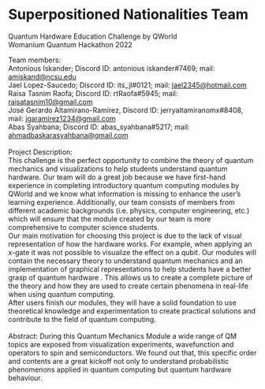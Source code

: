 # Superpositioned Nationalities Team
Quantum Hardware Education Challenge by QWorld <br />
Womanium Quantum Hackathon 2022 <br />

Team members: <br />
Antonious Iskander; Discord ID: antonious iskander#7469; mail: amiskand@ncsu.edu <br />
Jael Lopez-Saucedo; Discord ID: its_jl#0121; mail: jael2345@hotmail.com <br />
Raisa Tasnim Raofa; Discord ID: rtRaofa#5945; mail: raisatasnim10@gmail.com <br />
José Gerardo Altamirano-Ramírez, Discord ID: jerryaltamiranomx#8408, mail: jgaramirez1234@gmail.com <br />
Abas Syahbana; Discord ID: abas_syahbana#5217; mail: ahmadbaskarasyahbana@gmail.com <br />
<br />
Project Description: <br />
This challenge is the perfect opportunity to combine the theory of quantum mechanics and visualizations to help students understand quantum hardware. Our team will do a great job because we have first-hand experience in completing introductory quantum computing modules by QWorld and we know what information is missing to enhance the user’s learning experience. Additionally, our team consists of members from different academic backgrounds (i.e. physics, computer engineering, etc.) which will ensure that the module created by our team is more comprehensive to computer science students. <br />
Our main motivation for choosing this project is due to the lack of visual representation of how the hardware works. For example, when applying an x-gate it was not possible to visualize the effect on a qubit. Our modules will contain the necessary theory to understand quantum mechanics and an implementation of graphical representations to help students have a better grasp of quantum hardware . This allows us to create a complete picture of the theory and how they are used to create certain phenomena in real-life when using quantum computing. 
<br />
After users finish our modules, they will have a solid foundation to use theoretical knowledge and experimentation to create practical solutions and contribute to the field of quantum computing. <br />
<br />
Abstract: During this Quantum Mechanics Module a wide range of QM topics are exposed from visualization experiments, wavefunction and operators to spin and semiconductors. We found out that, this specific order and contents are a great kickoff not only to understand probabilistic phenomenons applied in quantum computing but quantum hardware behaviour.
